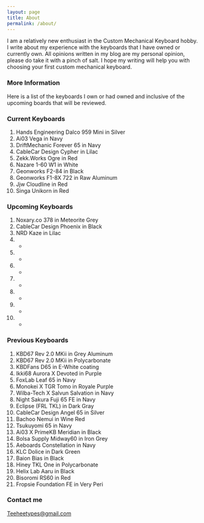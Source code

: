 ```yaml
---
layout: page
title: About
permalink: /about/
---
```


I am a relatively new enthusiast in the Custom Mechanical Keyboard hobby.
I write about my experience with the keyboards that I have owned or currently own.
All opinions written in my blog are my personal opinion, please do take it with a pinch of salt.
I hope my writing will help you with choosing your first custom mechanical keyboard.

### More Information

Here is a list of the keyboards I own or had owned and inclusive of the upcoming boards that will be reviewed.

### Current Keyboards

01. Hands Engineering Dalco 959 Mini in Silver
02. Ai03 Vega in Navy  
03. DriftMechanic Forever 65 in Navy 
04. CableCar Design Cypher in Lilac
05. Zekk.Works Ogre in Red
06. Nazare 1-60 W1 in White
07. Geonworks F2-84 in Black 
08. Geonworks F1-8X 722 in Raw Aluminum
09. Jjw Cloudline in Red
10. Singa Unikorn in Red 

### Upcoming Keyboards

01. Noxary.co 378 in Meteorite Grey
02. CableCar Design Phoenix in Black
03. NRD Kaze in Lilac
04. -
05. -
06. -
07. -
08. -
09. -
10. -

### Previous Keyboards

01. KBD67 Rev 2.0 MKii in Grey Aluminum 
02. KBD67 Rev 2.0 MKii in Polycarbonate 
03. KBDFans D65 in E-White coating 
04. Ikki68 Aurora X Devoted in Purple 
05. FoxLab Leaf 65 in Navy 
06. Monokei X TGR Tomo in Royale Purple 
07. Wilba-Tech X Salvun Salvation in Navy
08. Night Sakura Fuji 65 FE in Navy
09. Eclipse (FRL TKL) in Dark Gray
10. CableCar Design Angel 65 in Silver
11. Bachoo Nemui in Wine Red
12. Tsukuyomi 65 in Navy
13. Ai03 X PrimeKB Meridian in Black
14. Bolsa Supply Midway60 in Iron Grey
15. Aeboards Constellation in Navy
16. KLC Dolice in Dark Green
17. Baion Bias in Black
18. Hiney TKL One in Polycarbonate 
19. Helix Lab Aaru in Black
20. Bisoromi RS60 in Red
21. Fropsie Foundation FE in Very Peri

### Contact me

[Teeheetypes@gmail.com](mailto:Teeheetypes@gmail.com)
